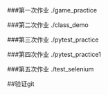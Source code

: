 ###第一次作业
./game_practice

###第二次作业
./class_demo

###第三次作业
./pytest_practice

###第四次作业
./pytest_practice1

###第五次作业
./test_selenium

##验证git
